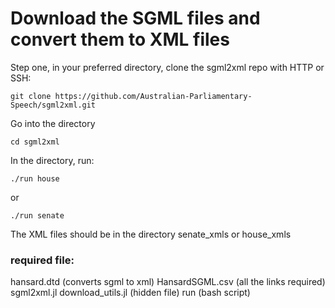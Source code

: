 # Download the SGML files and convert them to XML files
Step one, in your preferred directory, clone the sgml2xml repo with HTTP or SSH:
```
git clone https://github.com/Australian-Parliamentary-Speech/sgml2xml.git
```

Go into the directory
```
cd sgml2xml
```
 
In the directory, run:
```
./run house
```

or 
```
./run senate
```

The XML files should be in the directory senate\_xmls or house\_xmls


### required file:
hansard.dtd (converts sgml to xml)
HansardSGML.csv (all the links required)
sgml2xml.jl
download\_utils.jl (hidden file)
run (bash script)


